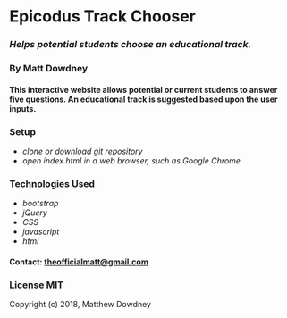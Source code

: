 # Epicodus Track Chooser #

### _Helps potential students choose an educational track._
### By Matt Dowdney

#### This interactive website allows potential or current students to answer five questions. An educational track is suggested based upon the user inputs.

### Setup

* _clone or download git repository_
* _open index.html in a web browser, such as Google Chrome_
### Technologies Used
* _bootstrap_
* _jQuery_
* _CSS_
* _javascript_
* _html_

#### Contact: theofficialmatt@gmail.com
### License MIT
Copyright (c) 2018, Matthew Dowdney
